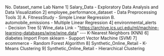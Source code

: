 No. Dataset_name  Lab Name
1] Salary_Data  -   Exploratory Data Analysis and Data Visualization
2] employee_performance_dataset  -  Data Preprocessing Tools
3] A. FitnessStudy  - Simple Linear Regression
   B. automobile_emissions  - Multiple Linear Regression
4] environmental_alerts - Decision Tree
5] Wine_data Link - "https://archive.ics.uci.edu/ml/machine-learning-databases/wine/wine.data"  --- K-Nearest Neighbors (KNN)
6] diabetes Import From sklearn  - Support Vector Machine (SVM)
7] ecommerce -  Random Forest Algorithm
8] Synthetic_Online_Retail  - K-Means Clustering 
9] Synthetic_Online_Retail  - Hierarchical Clustering
